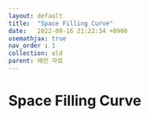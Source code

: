 ```yaml
---
layout: default
title:  "Space Filling Curve"
date:   2022-09-16 21:22:34 +0900
usemathjax: true
nav_order : 1
collection: old
parent: 예전 자료
---
```

# Space Filling Curve

<!-- ## PDF Download -->

<object data="../old_download/Space_Filling_Curve.pdf"  height="1075" type='application/pdf'></object>
